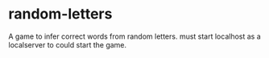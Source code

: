 # random-letters
A game to infer correct words from random letters. must start localhost as a localserver to could start the game.
